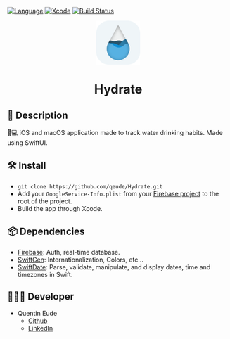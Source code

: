 [![Language](https://img.shields.io/badge/Swift-5.3-brightgreen.svg)](http://swift.org)
[![Xcode](https://img.shields.io/badge/Xcode-12.0-brightgreen.svg)](https://developer.apple.com/download/more/)
[![Build Status](https://app.bitrise.io/app/57ecd358b2e0c138/status.svg?token=aiwBQ5fwXYegPLMK-EeM8A&branch=develop)](https://app.bitrise.io/app/57ecd358b2e0c138)


<div align=center><img src="icon_rounded.png" align=center height="100"></div>
<h1 align=center>Hydrate</h1>

## 📖 Description
📱💻 iOS and macOS application made to track water drinking habits. Made using SwiftUI.

## 🛠 Install
* `git clone https://github.com/qeude/Hydrate.git`
* Add your `GoogleService-Info.plist` from your [Firebase project](http://firebase.google.com) to the root of the project.
* Build the app through Xcode.

## 📦 Dependencies
* [Firebase](https://github.com/firebase/firebase-ios-sdk): Auth, real-time database.
* [SwiftGen](https://github.com/SwiftGen/SwiftGen): Internationalization, Colors, etc...
* [SwiftDate](https://github.com/malcommac/SwiftDate): Parse, validate, manipulate, and display dates, time and timezones in Swift.

## 👨🏻‍💻 Developer
* Quentin Eude
    * [Github](https://github.com/qeude)
    * [LinkedIn](https://www.linkedin.com/in/quentineude/)